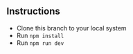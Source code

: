 
## Instructions

- Clone this branch to your local system
- Run `npm install`
- Run `npm run dev`

